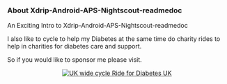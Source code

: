### About Xdrip-Android-APS-Nightscout-readmedoc

 An Exciting Intro to Xdrip-Android-APS-Nightscout-readmedoc


I also like to cycle to help my Diabetes at the same time do charity rides to help in charities for diabetes care and support.

So if you would like to sponsor me please visit.


<a href="https://cycle.diabetes.org.uk/fundraising/david-galloway2023?fbclid=IwAR2CL0onwfJNvtIdN0-bBo5bkAFR53p-DwWHqvLQVYQ7pcCgkz-4ITTJhC4" target="_blank">
 <center> <img width="auto" height="auto" border="0" align="center"  src="../../img/Diabetesuk/pngarea.com_rutgers-logo-png-8467605.png" title="UK wide cycle Ride for Diabetes UK"/>
</a>
